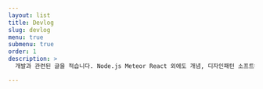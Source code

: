 ```yaml
---
layout: list
title: Devlog
slug: devlog
menu: true
submenu: true
order: 1
description: >
  개발과 관련된 글을 적습니다. Node.js Meteor React 외에도 개념, 디자인패턴 소프트웨어 공학적인 부분들을 다룹니다.

---
```

